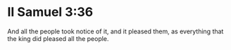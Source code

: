 # II Samuel 3:36

And all the people took notice of it, and it pleased them, as everything that the king did pleased all the people.
